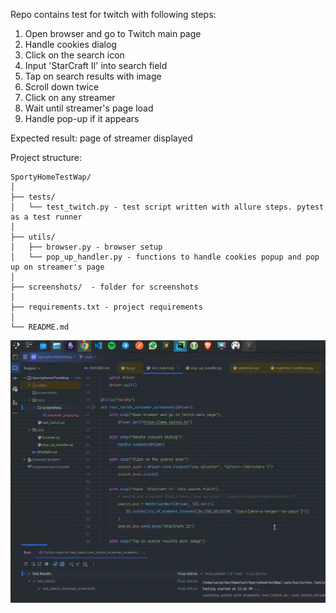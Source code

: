 Repo contains test for twitch with following steps:

1. Open browser and go to Twitch main page
2. Handle cookies dialog
3. Click on the search icon
4. Input 'StarCraft II' into search field
5. Tap on search results with image
6. Scroll down twice
7. Click on any streamer
8. Wait until streamer's page load
9. Handle pop-up if it appears

Expected result: page of streamer displayed

Project structure:
```
SportyHomeTestWap/
│
├── tests/
│   └── test_twitch.py - test script written with allure steps. pytest as a test runner
│
├── utils/
│   ├── browser.py - browser setup
│   └── pop_up_handler.py - functions to handle cookies popup and pop up on streamer's page
│
├── screenshots/  - folder for screenshots
│
├── requirements.txt - project requirements
│
└── README.md
```
![Proof of local run](Screencast_20250124_233842.gif)